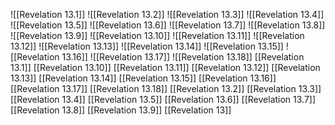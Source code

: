 ![[Revelation 13.1]]
![[Revelation 13.2]]
![[Revelation 13.3]]
![[Revelation 13.4]]
![[Revelation 13.5]]
![[Revelation 13.6]]
![[Revelation 13.7]]
![[Revelation 13.8]]
![[Revelation 13.9]]
![[Revelation 13.10]]
![[Revelation 13.11]]
![[Revelation 13.12]]
![[Revelation 13.13]]
![[Revelation 13.14]]
![[Revelation 13.15]]
![[Revelation 13.16]]
![[Revelation 13.17]]
![[Revelation 13.18]]
[[Revelation 13.1]]
[[Revelation 13.10]]
[[Revelation 13.11]]
[[Revelation 13.12]]
[[Revelation 13.13]]
[[Revelation 13.14]]
[[Revelation 13.15]]
[[Revelation 13.16]]
[[Revelation 13.17]]
[[Revelation 13.18]]
[[Revelation 13.2]]
[[Revelation 13.3]]
[[Revelation 13.4]]
[[Revelation 13.5]]
[[Revelation 13.6]]
[[Revelation 13.7]]
[[Revelation 13.8]]
[[Revelation 13.9]]
[[Revelation 13]]
